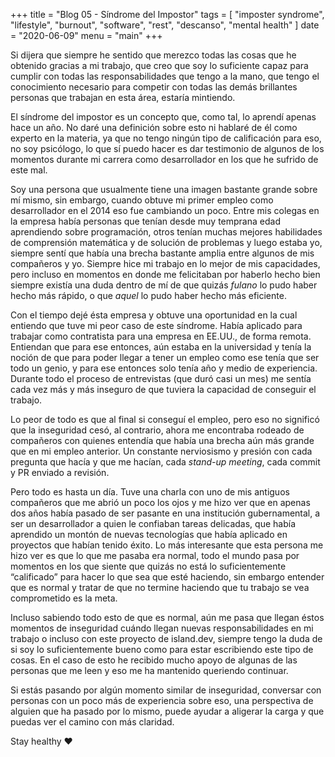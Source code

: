 +++
title = "Blog 05 - Síndrome del Impostor"
tags = [
    "imposter syndrome",
    "lifestyle",
		"burnout",
		"software",
		"rest",
		"descanso",
		"mental health"
]
date = "2020-06-09"
menu = "main"
+++

Si dijera que siempre he sentido que merezco todas las cosas que he obtenido gracias a mi trabajo, que creo que soy lo suficiente capaz para cumplir con todas las responsabilidades que tengo a la mano, que tengo el conocimiento necesario para competir con todas las demás brillantes personas que trabajan en esta área, estaría mintiendo.

El síndrome del impostor es un concepto que, como tal, lo aprendí apenas hace un año. No daré una definición sobre esto ni hablaré de él como experto en la materia, ya que no tengo ningún tipo de calificación para eso, no soy psicólogo, lo que sí puedo hacer es dar testimonio de algunos de los momentos durante mi carrera como desarrollador en los que he sufrido de este mal. 

Soy una persona que usualmente tiene una imagen bastante grande sobre mí mismo, sin embargo, cuando obtuve mi primer empleo como desarrollador en el 2014 eso fue cambiando un poco. Entre mis colegas en la empresa había personas que tenían desde muy temprana edad aprendiendo sobre programación, otros tenían muchas mejores habilidades de comprensión matemática y de solución de problemas y luego estaba yo, siempre sentí que había una brecha bastante amplia entre algunos de mis compañeros y yo. Siempre hice mi trabajo en lo mejor de mis capacidades, pero incluso en momentos en donde me felicitaban por haberlo hecho bien siempre existía una duda dentro de mí de que quizás _fulano_ lo pudo haber hecho más rápido, o que _aquel_ lo pudo haber hecho más eficiente.

Con el tiempo dejé ésta empresa y obtuve una oportunidad en la cual entiendo que tuve mi peor caso de este síndrome. Había aplicado para trabajar como contratista para una empresa en EE.UU., de forma remota. Entiendan que para ese entonces, aún estaba en la universidad y tenía la noción de que para poder llegar a tener un empleo como ese tenía que ser todo un genio, y para ese entonces solo tenía año y medio de experiencia. Durante todo el proceso de entrevistas (que duró casi un mes) me sentía cada vez más y más inseguro de que tuviera la capacidad de conseguir el trabajo. 

Lo peor de todo es que al final si conseguí el empleo, pero eso no significó que la inseguridad cesó, al contrario, ahora me encontraba rodeado de compañeros con quienes entendía que había una brecha aún más grande que en mi empleo anterior. Un constante nerviosismo y presión con cada pregunta que hacía y que me hacían, cada _stand-up meeting_, cada commit y PR enviado a revisión.

Pero todo es hasta un día. Tuve una charla con uno de mis antiguos compañeros que me abrió un poco los ojos y me hizo ver que en apenas dos años había pasado de ser pasante en una institución gubernamental, a ser un desarrollador a quien le confiaban tareas delicadas, que había aprendido un montón de nuevas tecnologías que había aplicado en proyectos que habían tenido éxito. Lo más interesante que esta persona me hizo ver es que lo que me pasaba era normal, todo el mundo pasa por momentos en los que siente que quizás no está lo suficientemente “calificado” para hacer lo que sea que esté haciendo, sin embargo entender que es normal y tratar de que no termine haciendo que tu trabajo se vea comprometido es la meta. 

Incluso sabiendo todo esto de que es normal, aún me pasa que llegan éstos momentos de inseguridad cuándo llegan nuevas responsabilidades en mi trabajo o incluso con este proyecto de island.dev, siempre tengo la duda de si soy lo suficientemente bueno como para estar escribiendo este tipo de cosas. En el caso de esto he recibido mucho apoyo de algunas de las personas que me leen y eso me ha mantenido queriendo continuar.

Si estás pasando por algún momento similar de inseguridad, conversar con personas con un poco más de experiencia sobre eso, una perspectiva de alguien que ha pasado por lo mismo, puede ayudar a aligerar la carga y que puedas ver el camino con más claridad. 

Stay healthy ❤️
